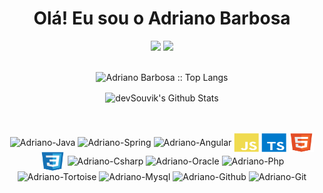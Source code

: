 <h1 align="center">Olá! Eu sou o Adriano Barbosa</h1>
<div align="center">
 <a href="https://www.linkedin.com/in/adriano-barbosa-91332636/" target="_blank"><img src="https://img.shields.io/badge/-LinkedIn-%230077B5?style=for-the-badge&logo=linkedin&logoColor=white" target="_blank"></a> 
 <a href = "mailto:adrianobarbosa_4@hotmail.com"><img src="https://img.shields.io/badge/-Gmail-%23333?style=for-the-badge&logo=gmail&logoColor=red" target="_blank"></a>
</div>
</br>
<p align="center">
    <img src="https://github-readme-stats.vercel.app/api/top-langs/?username=Adrianobarba&langs_count=10&theme=tokyonight&layout=compact" alt="Adriano Barbosa :: Top Langs" />
</p>
<p align="center">
    <img align="center" src="https://github-readme-stats.vercel.app/api?username=Adrianobarba&include_all_commits=true&count_private=true&show_icons=true&line_height=20&title_color=ffb000&icon_color=785ef0&text_color=ffffff&bg_color=000000" alt="devSouvik's Github Stats">
</p>
</br>
<div style="display: inline_block" align="center"><br>
  <img align="center" alt="Adriano-Java" height="30" width="40" src="https://cdn.jsdelivr.net/gh/devicons/devicon/icons/java/java-original-wordmark.svg">
  <img align="center" alt="Adriano-Spring" height="30" width="40" src="https://cdn.jsdelivr.net/gh/devicons/devicon/icons/spring/spring-original.svg">
  <img align="center" alt="Adriano-Angular" height="30" width="40" src="https://cdn.jsdelivr.net/gh/devicons/devicon/icons/angularjs/angularjs-original.svg">
  <img align="center" alt="Adriano-Js" height="30" width="40" src="https://raw.githubusercontent.com/devicons/devicon/master/icons/javascript/javascript-plain.svg">
  <img align="center" alt="Adriano-Ts" height="30" width="40" src="https://raw.githubusercontent.com/devicons/devicon/master/icons/typescript/typescript-plain.svg">
  <img align="center" alt="Adriano-HTML" height="30" width="40" src="https://raw.githubusercontent.com/devicons/devicon/master/icons/html5/html5-original.svg">
  <img align="center" alt="Adriano-CSS" height="30" width="40" src="https://raw.githubusercontent.com/devicons/devicon/master/icons/css3/css3-original.svg">
  <img align="center" alt="Adriano-Csharp" height='30' width='40' src="https://devicon-website.vercel.app/api/csharp/original.svg"></img>
  <img align="center" alt="Adriano-Oracle" height='30' width='40' src="https://devicon-website.vercel.app/api/oracle/original.svg"></img>
  <img align="center" alt="Adriano-Php" height='30' width='40' src="https://devicon-website.vercel.app/api/php/original.svg"></img>  
  <img align="center" alt="Adriano-Tortoise" height='30' width='40'' src="https://devicon-website.vercel.app/api/tortoisegit/original.svg"></img>
  <img align="center" alt="Adriano-Mysql" height='30' width='40' src="https://devicon-website.vercel.app/api/mysql/original-wordmark.svg"></img>    
  <img align="center" alt="Adriano-Github" height='30' width='40' src="https://devicon-website.vercel.app/api/github/original.svg"></img>
  <img align="center" alt="Adriano-Git" height='30' width='40' src="https://devicon-website.vercel.app/api/git/original-wordmark.svg"></img>
 
</div>
</br>




  
